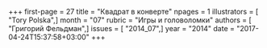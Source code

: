 +++
first-page = 27
title = "Квадрат в конверте"
npages = 1
illustrators = [ "Tory Polska",]
month = "07"
rubric = "Игры и головоломки"
authors = [ "Григорий Фельдман",]
issues = [ "2014_07",]
year = "2014"
date = "2017-04-24T15:37:58+03:00"
+++

